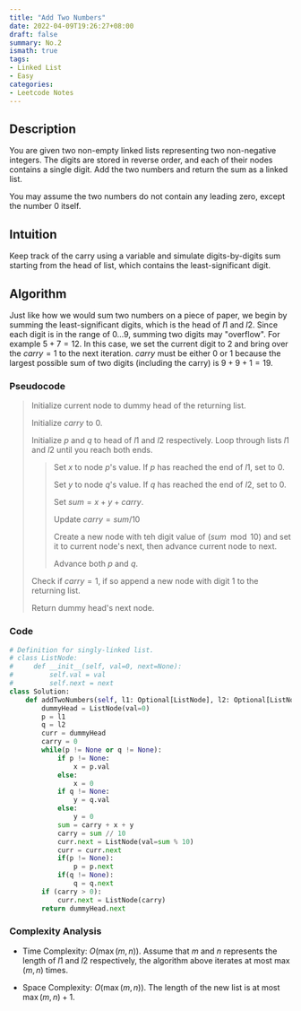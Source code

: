 ```yaml
---
title: "Add Two Numbers"
date: 2022-04-09T19:26:27+08:00
draft: false
summary: No.2
ismath: true
tags:
- Linked List
- Easy
categories:
- Leetcode Notes
---
```

## Description

You are given two non-empty linked lists representing two non-negative integers. The digits are stored in reverse order, and each of their nodes contains a single digit. Add the two numbers and return the sum as a linked list.

You may assume the two numbers do not contain any leading zero, except the number 0 itself.

## Intuition
Keep track of the carry using a variable and simulate digits-by-digits sum starting from the head of list, which contains the least-significant digit.

## Algorithm
Just like how we would sum two numbers on a piece of paper, we begin by summing the least-significant digits, which is the head of $l1$ and $l2$. Since each digit is in the range of 0...9, summing two digits may "overflow". For example $5+7=12$. In this case, we set the current digit to 2 and bring over the $carry=1$ to the next iteration. $carry$ must be either $0$ or $1$ because the largest possible sum of two digits (including the carry) is $9+9+1=19$.

### Pseudocode
> Initialize current node to dummy head of the returning list.
>
> Initialize $carry$ to 0.
>
> Initialize $p$ and $q$ to head of $l1$ and $l2$ respectively.
> Loop through lists $l1$ and $l2$ until you reach both ends.
>
>> Set $x$ to node $p$'s value. If $p$ has reached the end of $l1$, set to 0.
>>
>> Set $y$ to node $q$'s value. If $q$ has reached the end of $l2$, set to 0.
>> 
>> Set $sum=x+y+carry$.
>>
>> Update $carry = sum/10$
>>
>> Create a new node with teh digit value of ($sum\mod{10}$) and set it to current node's next, then advance current node to next.
>>
>> Advance both $p$ and $q$.
>
> Check if $carry=1$, if so append a new node with digit 1 to the returning list.
> 
> Return dummy head's next node.


### Code
```python
# Definition for singly-linked list.
# class ListNode:
#     def __init__(self, val=0, next=None):
#         self.val = val
#         self.next = next
class Solution:
    def addTwoNumbers(self, l1: Optional[ListNode], l2: Optional[ListNode]) -> Optional[ListNode]:
        dummyHead = ListNode(val=0)
        p = l1
        q = l2
        curr = dummyHead
        carry = 0
        while(p != None or q != None):
            if p != None:
                x = p.val
            else:
                x = 0
            if q != None:
                y = q.val
            else:
                y = 0
            sum = carry + x + y
            carry = sum // 10
            curr.next = ListNode(val=sum % 10)
            curr = curr.next
            if(p != None):
                p = p.next
            if(q != None):
                q = q.next
        if (carry > 0):
            curr.next = ListNode(carry)
        return dummyHead.next
```

### Complexity Analysis
- Time Complexity: $O(\max{(m,n)})$. Assume that $m$ and $n$ represents the length of $l1$ and $l2$ respectively, the algorithm above iterates at most $\max{(m,n)}$ times.

- Space Complexity: $O(\max{(m,n)})$. The length of the new list is at most $\max{(m,n)}+1$.